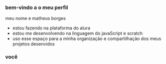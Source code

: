 ### bem-vindo a o meu perfil

meu nome e matheus borges

 - estou fazendo na plataforma do alura 
 - estou me desenvolvendo na linguagem do javaScript e scratch
 - uso esse espaço para a minha organização e compartilhação dos meus projetos desenvidos 

### você
